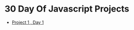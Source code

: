  # 30 Day Of Javascript Projects


* [Project 1 , Day 1](https://github.com/briykjr/30DayOfJs/tree/master/01.change%20bg%20color%20on%20click)
